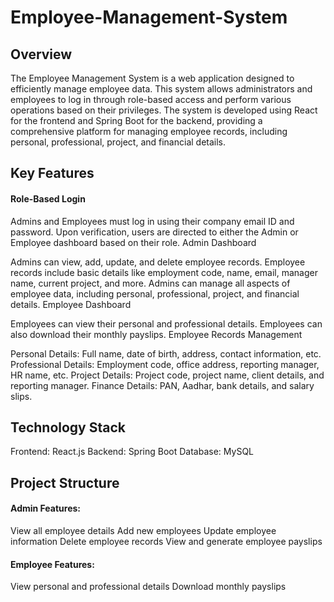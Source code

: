 # Employee-Management-System

## Overview

The Employee Management System is a web application designed to efficiently manage employee data. This system allows administrators and employees to log in through role-based access and perform various operations based on their privileges. The system is developed using React for the frontend and Spring Boot for the backend, providing a comprehensive platform for managing employee records, including personal, professional, project, and financial details.

## Key Features

#### Role-Based Login

Admins and Employees must log in using their company email ID and password.
Upon verification, users are directed to either the Admin or Employee dashboard based on their role.
Admin Dashboard

Admins can view, add, update, and delete employee records.
Employee records include basic details like employment code, name, email, manager name, current project, and more.
Admins can manage all aspects of employee data, including personal, professional, project, and financial details.
Employee Dashboard

Employees can view their personal and professional details.
Employees can also download their monthly payslips.
Employee Records Management

Personal Details: Full name, date of birth, address, contact information, etc.
Professional Details: Employment code, office address, reporting manager, HR name, etc.
Project Details: Project code, project name, client details, and reporting manager.
Finance Details: PAN, Aadhar, bank details, and salary slips.

## Technology Stack

Frontend: React.js
Backend: Spring Boot
Database: MySQL

## Project Structure

#### Admin Features:

View all employee details
Add new employees
Update employee information
Delete employee records
View and generate employee payslips

#### Employee Features:

View personal and professional details
Download monthly payslips
